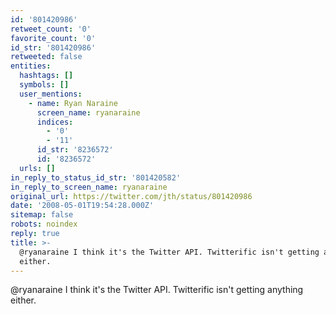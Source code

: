 ```yaml
---
id: '801420986'
retweet_count: '0'
favorite_count: '0'
id_str: '801420986'
retweeted: false
entities:
  hashtags: []
  symbols: []
  user_mentions:
    - name: Ryan Naraine
      screen_name: ryanaraine
      indices:
        - '0'
        - '11'
      id_str: '8236572'
      id: '8236572'
  urls: []
in_reply_to_status_id_str: '801420582'
in_reply_to_screen_name: ryanaraine
original_url: https://twitter.com/jth/status/801420986
date: '2008-05-01T19:54:28.000Z'
sitemap: false
robots: noindex
reply: true
title: >-
  @ryanaraine I think it's the Twitter API. Twitterific isn't getting anything
  either.
---
```


@ryanaraine I think it's the Twitter API. Twitterific isn't getting anything either.